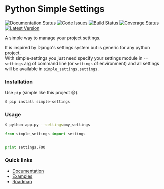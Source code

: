 Python Simple Settings
======================
[![Documentation Status](https://readthedocs.org/projects/simple-settings/badge/?version=latest)](http://simple-settings.readthedocs.org/en/latest/)
[![Code Issues](http://www.quantifiedcode.com/api/v1/project/1b5307f0f1584c3b9c736f976b57e973/badge.svg)](http://www.quantifiedcode.com/app/project/1b5307f0f1584c3b9c736f976b57e973)
[![Build Status](https://travis-ci.org/drgarcia1986/simple-settings.svg)](https://travis-ci.org/drgarcia1986/simple-settings)
[![Coverage Status](https://coveralls.io/repos/drgarcia1986/simple-settings/badge.svg)](https://coveralls.io/r/drgarcia1986/simple-settings)
[![Latest Version](https://pypip.in/version/simple-settings/badge.svg)](https://pypi.python.org/pypi/simple-settings/)

A simple way to manage your project settings.

It is inspired by Django's settings system but is generic for any python project.<br>
With simple-settings you just need specify your settings module in `--settings` arg of command line (or `settings` of environment) and all settings will be available in `simple_settings.settings`.

### Installation
Use `pip` (simple like this project :smile:).

```bash
$ pip install simple-settings
```

### Usage
```bash
$ python app.py --settings=my_settings
```

```python
from simple_settings import settings


print settings.FOO
```

### Quick links
 - [Documentation](http://simple-settings.readthedocs.org/en/latest/)
 - [Examples](https://github.com/drgarcia1986/simple-settings/tree/master/examples)
 - [Roadmap](https://github.com/drgarcia1986/simple-settings/tree/master/ROADMAP.md)
